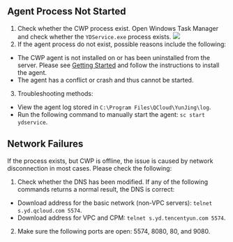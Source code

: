 ## Agent Process Not Started
1. Check whether the CWP process exist.
Open Windows Task Manager and check whether the `YDService.exe` process exists.
 ![](https://main.qcloudimg.com/raw/27dbe87687c917e2cd2426cbc71a45c4.png)
2. If the agent process do not exist, possible reasons include the following:
 - The CWP agent is not installed on or has been uninstalled from the server. Please see [Getting Started](https://cloud.tencent.com/document/product/296/12236) and follow the instructions to install the agent.
 - The agent has a conflict or crash and thus cannot be started.
3. Troubleshooting methods:
 - View the agent log stored in `C:\Program Files\QCloud\YunJing\log`.
 - Run the following command to manually start the agent: `sc start ydservice`.

## Network Failures
If the process exists, but CWP is offline, the issue is caused by network disconnection in most cases. Please check the following:
1. Check whether the DNS has been modified. If any of the following commands returns a normal result, the DNS is correct:
 - Download address for the basic network (non-VPC servers): `telnet s.yd.qcloud.com 5574`.
 - Download address for VPC and CPM: `telnet s.yd.tencentyun.com 5574`.
2. Make sure the following ports are open: 5574, 8080, 80, and 9080.
